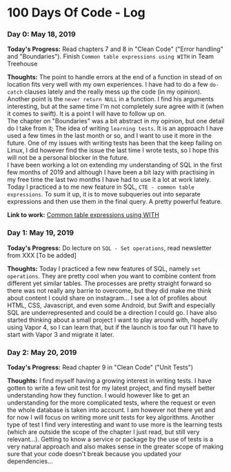 # 100 Days Of Code - Log

### Day 0: May 18, 2019

**Today's Progress:** Read chapters 7 and 8 in "Clean Code" ("Error handling" and "Boundaries"). Finish `Common table expressions using WITH` in Team Treehouse

**Thoughts:** The point to handle errors at the end of a function in stead of on location fits very well with my own experiences. I have had to do a few `do-catch` clauses lately and the really mess up the code (in my opinion). Another point is the `never return NULL` in a function. I find his arguments interesting, but at the same time I'm not completely sure agree with it (when it comes to swift). It is a point I will have to follow up on.  
The chapter on "Boundaries" was a bit abstract in my opinion, but one detail do I take from it; The idea of writing `learning tests`. It is an approach I have used a few times in the last month or so, and I want to use it more in the future. One of my issues with writing tests has been that the keep failing on Linux, I did however find the issue the last time I wrote tests, so I hope this will not be a personal blocker in the future.  
I have been working a lot on extending my understanding of SQL in the first few months of 2019 and although I have been a bit lazy with practising in my free time the last two months I have had to use it a lot at work lately. Today I practiced a to me new feature in SQL, `CTE - common table expressions`. To sum it up, it is to move subqueries out into separate expressions and then use them in the final query. A pretty powerful feature.

**Link to work:** [Common table expressions using WITH](https://teamtreehouse.com/library/common-table-expressions-using-with)

### Day 1: May 19, 2019

**Today's Progress:** Do lecture on `SQL - Set operations`, read newsletter from XXX [To be added]

**Thoughts:** Today I practiced a few new features of SQL, namely `set operations`. They are pretty cool when you want to combine content from different yet similar tables. The processes are pretty straight forward so there was not really any barrie to overcome, but they did make me think about content I could share on instagram... I see a lot of profiles about HTML, CSS, Javascript, and even some Android, but Swift and especially SQL are underrepresented and could be a direction I could go. I have also started thinking about a small project I want to play around with, hopefully using Vapor 4, so I can learn that, but if the launch is too far out I'll have to start with Vapor 3 and migrate it later.

### Day 2: May 20, 2019

**Today's Progress:** Read chapter 9 in "Clean Code" ("Unit Tests")

**Thoughts:** I find myself having a growing interest in writing tests. I have gotten to write a few unit test for my latest project, and find myself better understanding how they function. I would however like to get an understanding for the more complicated tests, where the request or even the whole database is taken into account. I am however not there yet and for now I will focus on writing more unit tests for key algorithms. Another type of test I find very interesting and want to use more is the learning tests (which are outside the scope of the chapter I just read, but still very relevant...). Getting to know a service or package by the use of tests is a very natural approach and also makes sense in the greater scope of making sure that your code doesn't break because you updated your dependencies...
